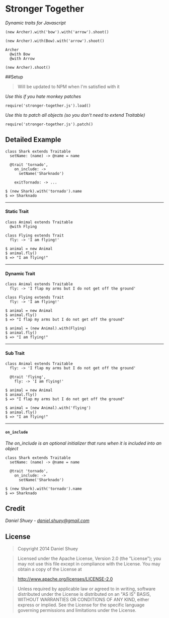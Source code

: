 # Stronger Together
*Dynamic traits for Javascript*

    (new Archer).with('bow').with('arrow').shoot()

    (new Archer).with(Bow).with('arrow').shoot()

    Archer
      @with Bow
      @with Arrow

    (new Archer).shoot()


##Setup
> Will be updated to NPM when I'm satisfied with it

*Use this if you hate monkey patches*

`require('stronger-together.js').load()`

*Use this to patch all objects (so you don't need to extend Traitable)*

`require('stronger-together.js').patch()`

## Detailed Example

    class Shark extends Traitable
      setName: (name) -> @name = name

      @trait 'tornado',
        on_include: ->
          setName('Sharknado')

        exitTornado: -> ...

>

    $ (new Shark).with('tornado').name
    $ => Sharknado

***

#### Static Trait

    class Animal extends Traitable
      @with Flying

    class Flying extends Trait
      fly: -> 'I am flying!'

>

    $ animal = new Animal
    $ animal.fly()
    $ => "I am flying!"

***

#### Dynamic Trait

    class Animal extends Traitable
      fly: -> 'I flap my arms but I do not get off the ground'

    class Flying extends Trait
      fly: -> 'I am flying!'

>

    $ animal = new Animal
    $ animal.fly()
    $ => "I flap my arms but I do not get off the ground"

    $ animal = (new Animal).with(Flying)
    $ animal.fly()
    $ => "I am flying!"

***

#### Sub Trait


    class Animal extends Traitable
      fly: -> 'I flap my arms but I do not get off the ground'

      @trait 'flying',
        fly: -> 'I am flying!'

>

    $ animal = new Animal
    $ animal.fly()
    $ => "I flap my arms but I do not get off the ground"

    $ animal = (new Animal).with('flying')
    $ animal.fly()
    $ => "I am flying!"

***

#### `on_include`

*The on_include is an optional initializer that runs when it is included into an object*

    class Shark extends Traitable
      setName: (name) -> @name = name

      @trait 'tornado',
        on_include: ->
          setName('Sharknado')

>

    $ (new Shark).with('tornado').name
    $ => Sharknado

## Credit

*Daniel Shuey - daniel.shuey@gmail.com*

## License

> Copyright 2014 Daniel Shuey

> Licensed under the Apache License, Version 2.0 (the "License");
you may not use this file except in compliance with the License.
You may obtain a copy of the License at

> http://www.apache.org/licenses/LICENSE-2.0

> Unless required by applicable law or agreed to in writing, software
distributed under the License is distributed on an "AS IS" BASIS,
WITHOUT WARRANTIES OR CONDITIONS OF ANY KIND, either express or implied.
See the License for the specific language governing permissions and
limitations under the License.
